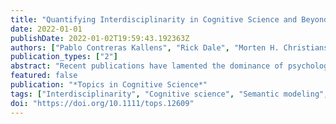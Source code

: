 ```yaml
---
title: "Quantifying Interdisciplinarity in Cognitive Science and Beyond"
date: 2022-01-01
publishDate: 2022-01-02T19:59:43.192363Z
authors: ["Pablo Contreras Kallens", "Rick Dale", "Morten H. Christiansen"]
publication_types: ["2"]
abstract: "Recent publications have lamented the dominance of psychology in cognitive science. However, this relies on a limited definition of collaboration between fields. We call for a renewed conception of interdisciplinarity as a “mixture of expertise.” We describe an information-theoretic measure of interdisciplinarity and apply it to multiauthored published articles. Results suggest that cognitive science journals mix expertise more than topically related journals. We suggest that perceptions of diminishing interdisciplinarity may in part be due to the emergence of different theoretical perspectives and use a semantic model to illustrate this argument. We conclude by describing some benefits of this broader conception."
featured: false
publication: "*Topics in Cognitive Science*"
tags: ["Interdisciplinarity", "Cognitive science", "Semantic modeling", "Jensen-Shannon divergence"]
doi: "https://doi.org/10.1111/tops.12609"
---
```


